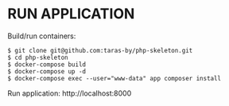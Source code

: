 # RUN APPLICATION

Build/run containers:

    $ git clone git@github.com:taras-by/php-skeleton.git
    $ cd php-skeleton
    $ docker-compose build
    $ docker-compose up -d 
    $ docker-compose exec --user="www-data" app composer install

Run application: http://localhost:8000
    